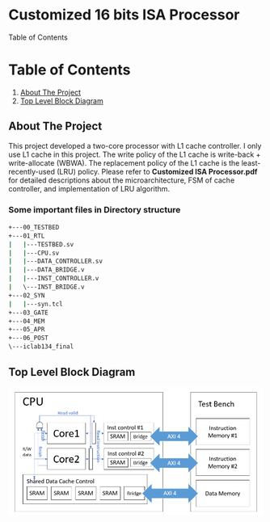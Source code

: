 # Customized 16 bits ISA Processor

Table of Contents

# Table of Contents  
1. [About The Project](#about)  
2. [Top Level Block Diagram](#top)    

## About The Project <a name="about"></a>
This project developed a two-core processor with L1 cache controller.
I only use L1 cache in this project.  The write policy of the L1 cache is write-back + write-allocate (WBWA). The replacement policy of the L1 cache is the least-recently-used (LRU) policy. Please refer to **Customized ISA Processor.pdf** for detailed descriptions about the microarchitecture, FSM of cache controller, and implementation of LRU algorithm.

### Some important files in Directory structure
```bash
+---00_TESTBED
+---01_RTL
|   |---TESTBED.sv
|   |---CPU.sv
|   |---DATA_CONTROLLER.sv 
|   |---DATA_BRIDGE.v       
|   |---INST_CONTROLLER.v
|   \---INST_BRIDGE.v
+---02_SYN
|   |---syn.tcl
+---03_GATE
+---04_MEM
+---05_APR
+---06_POST
\---iclab134_final
```


## Top Level Block Diagram <a name="top"></a>

![alt text](./top_level_block_diagram.png)